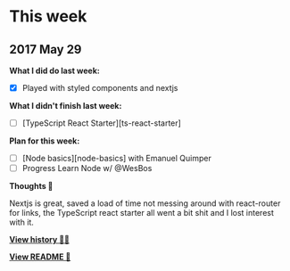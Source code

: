 # This week

## 2017 May 29

**What I did do last week:**

- [x] Played with styled components and nextjs

**What I didn't finish last week:**

- [ ] [TypeScript React Starter][ts-react-starter]

**Plan for this week:**

- [ ] [Node basics][node-basics] with Emanuel Quimper
- [ ] Progress Learn Node w/ @WesBos

**Thoughts 💭**

Nextjs is great, saved a load of time not messing around with react-router for links, the TypeScript react starter all went a bit shit and I lost interest with it. 

**[View history 👵👴](history.md#history)**

**[View README 👀](README.md#personal-goals)**

<!-- links -->
